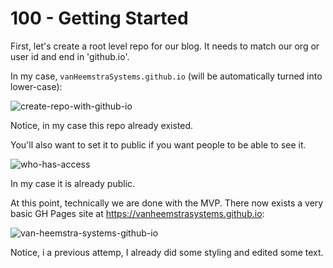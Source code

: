 # 100 - Getting Started

First, let's create a root level repo for our blog. It needs to match our org or user id and end in 'github.io'.

In my case, ```vanHeemstraSystems.github.io``` (will be automatically turned into lower-case):

![create-repo-with-github-io](https://user-images.githubusercontent.com/1499433/183773027-830497cd-0468-4a85-83b7-ba4787d8ad7b.png)

Notice, in my case this repo already existed.

You'll also want to set it to public if you want people to be able to see it.

![who-has-access](https://user-images.githubusercontent.com/1499433/183773774-8bbbd638-44d4-443f-a696-d65e26f06cf8.png)

In my case it is already public.

At this point, technically we are done with the MVP. There now exists a very basic GH Pages site at https://vanheemstrasystems.github.io:

![van-heemstra-systems-github-io](https://user-images.githubusercontent.com/1499433/183774236-a0604a1a-75bf-42c3-821e-be9139a124d7.png)

Notice, i a previous attemp, I already did some styling and edited some text.

